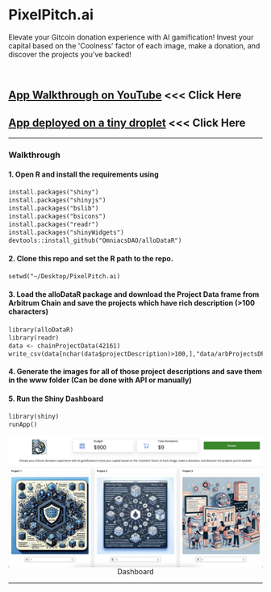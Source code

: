 # PixelPitch.ai

Elevate your Gitcoin donation experience with AI gamification! Invest your capital based on the 'Coolness' factor of each image, make a donation, and discover the projects you've backed!

<br>

## [App Walkthrough on YouTube](https://www.youtube.com/watch?v=hS9c5) <<< Click Here

## [App deployed on a tiny droplet](http://143.198.107.189:7519) <<< Click Here

<hr>

### Walkthrough

#### 1. Open R and install the requirements using

```
install.packages("shiny")
install.packages("shinyjs")
install.packages("bslib")
install.packages("bsicons")
install.packages("readr")
install.packages("shinyWidgets")
devtools::install_github("OmniacsDAO/alloDataR")
```
#### 2. Clone this repo and set the R path to the repo.

```
setwd("~/Desktop/PixelPitch.ai)
```

#### 3. Load the alloDataR package and download the Project Data frame from Arbitrum Chain and save the projects which have rich description (>100 characters)

```
library(alloDataR)
library(readr)
data <- chainProjectData(42161)
write_csv(data[nchar(data$projectDescription)>100,],"data/arbProjectsDFg100.csv")
```

#### 4. Generate the images for all of those project descriptions and save them in the www folder (Can be done with API or manually)


#### 5. Run the Shiny Dashboard

```
library(shiny)
runApp()
```

<img src="www/appEx.jpg" align="center"/>
<div align="center">Dashboard</div>

<hr>